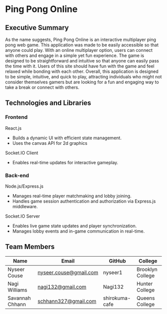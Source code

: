 # Ping Pong Online

## Executive Summary
As the name suggests, Ping Pong Online is an interactive multiplayer ping pong web game. This application was made to be easily accessible so that anyone could play. With an online multiplayer option, users can connect with others and engage in a simple yet fun experience. The game is designed to be straightforward and intuitive so that anyone can easily pass the time with it. Users of this site should have fun with the game and feel relaxed while bonding with each other. Overall, this application is designed to be simple, intuitive, and quick to play, attracting individuals who might not consider themselves gamers but are looking for a fun and engaging way to take a break or connect with others.

## Technologies and Libraries
### Frontend
React.js
* Builds a dynamic UI with efficient state management.
* Uses the canvas API for 2d graphics

Socket.IO Client
* Enables real-time updates for interactive gameplay.

### Back-end
Node.js/Express.js
* Manages real-time player matchmaking and lobby joining.
* Handles game session authentication and authorization via Express.js middleware.
  
Socket.IO Server
* Enables live game state updates and player synchronization.
* Manages lobby events and in-game communication in real-time.

## Team Members
| Name        | Email              | GitHub            | College         |
|-------------|--------------------|-------------------|-----------------|
| Nyseer Couse | nyseer.couse@gmail.com | nyseer1 | Brooklyn College |
| Nagi Williams | nagi132@gmail.com | Nagi132 | Hunter College |
| Savannah Chhann | schhann327@gmail.com | shirokuma-cafe | Queens College |


